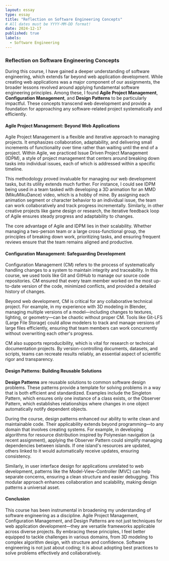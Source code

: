 ```yaml
---
layout: essay
type: essay
title: "Reflection on Software Engineering Concepts"
# All dates must be YYYY-MM-DD format!
date: 2024-12-17
published: true
labels:
  - Software Engineering
---
```


### Reflection on Software Engineering Concepts

During this course, I have gained a deeper understanding of software engineering, which extends far beyond web application development. While creating web applications was a major component of our assignments, the broader lessons revolved around applying fundamental software engineering principles. Among these, I found **Agile Project Management**, **Configuration Management**, and **Design Patterns** to be particularly impactful. These concepts transcend web development and provide a foundation for approaching any software-related project systematically and efficiently.

#### Agile Project Management: Beyond Web Applications

Agile Project Management is a flexible and iterative approach to managing projects. It emphasizes collaboration, adaptability, and delivering small increments of functionality over time rather than waiting until the end of a project. Within Agile, we practiced Issue Driven Project Management (IDPM), a style of project management that centers around breaking down tasks into individual issues, each of which is addressed within a specific timeline.

This methodology proved invaluable for managing our web development tasks, but its utility extends much further. For instance, I could see IDPM being used in a team tasked with developing a 3D animation for an MMD (MikuMikuDance) video, which is a hobby of mine. By assigning each animation segment or character behavior to an individual issue, the team can work collaboratively and track progress incrementally. Similarly, in other creative projects like game design or research, the iterative feedback loop of Agile ensures steady progress and adaptability to changes.

The core advantage of Agile and IDPM lies in their scalability. Whether managing a two-person team or a large cross-functional group, the principles of breaking down work, prioritizing tasks, and ensuring frequent reviews ensure that the team remains aligned and productive.

#### Configuration Management: Safeguarding Development

Configuration Management (CM) refers to the process of systematically handling changes to a system to maintain integrity and traceability. In this course, we used tools like Git and GitHub to manage our source code repositories. CM ensured that every team member worked on the most up-to-date version of the code, minimized conflicts, and provided a detailed history of changes.

Beyond web development, CM is critical for any collaborative technical project. For example, in my experience with 3D modeling in Blender, managing multiple versions of a model—including changes to textures, lighting, or geometry—can be chaotic without proper CM. Tools like Git-LFS (Large File Storage) could allow modelers to track and manage versions of large files efficiently, ensuring that team members can work concurrently without overwriting each other's progress.

CM also supports reproducibility, which is vital for research or technical documentation projects. By version-controlling documents, datasets, and scripts, teams can recreate results reliably, an essential aspect of scientific rigor and transparency.

#### Design Patterns: Building Reusable Solutions

**Design Patterns** are reusable solutions to common software design problems. These patterns provide a template for solving problems in a way that is both efficient and standardized. Examples include the Singleton Pattern, which ensures only one instance of a class exists, or the Observer Pattern, which establishes relationships where changes in one object automatically notify dependent objects.

During the course, design patterns enhanced our ability to write clean and maintainable code. Their applicability extends beyond programming—to any domain that involves creating systems. For example, in developing algorithms for resource distribution inspired by Polynesian navigation (a recent assignment), applying the Observer Pattern could simplify managing dependencies between islands. If one island's resources are updated, others linked to it would automatically receive updates, ensuring consistency.

Similarly, in user interface design for applications unrelated to web development, patterns like the Model-View-Controller (MVC) can help separate concerns, ensuring a clean structure and easier debugging. This modular approach enhances collaboration and scalability, making design patterns a universal asset.

#### Conclusion

This course has been instrumental in broadening my understanding of software engineering as a discipline. Agile Project Management, Configuration Management, and Design Patterns are not just techniques for web application development—they are versatile frameworks applicable across diverse projects. By embracing these principles, I feel better equipped to tackle challenges in various domains, from 3D modeling to complex algorithm design, with structure and confidence. Software engineering is not just about coding; it is about adopting best practices to solve problems effectively and collaboratively.

